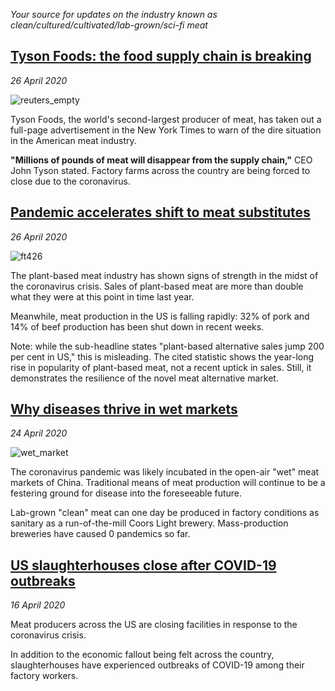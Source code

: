 *Your source for updates on the industry known as clean/cultured/cultivated/lab-grown/sci-fi meat*


## **[Tyson Foods: the food supply chain is breaking](https://twitter.com/AnaSwanson/status/1254416173854228489)**

*26 April 2020*

![reuters_empty](https://img.thedailybeast.com/image/upload/c_crop,d_placeholder_euli9k,h_2268,w_4032,x_0,y_0/dpr_1.5/c_limit,w_608/fl_lossy,q_auto/v1587940033/2020-03-19T191517Z_500544701_RC27NF9NRCAW_RTRMADP_3_HEALTH-CORONAVIRUS-USA-TYSON-FOODS_ele2tt)

Tyson Foods, the world's second-largest producer of meat, has taken out a full-page advertisement in the New York Times to warn of the dire situation in the American meat industry.

**"Millions of pounds of meat will disappear from the supply chain,"** CEO John Tyson stated. Factory farms across the country are being forced to close due to the coronavirus.

## **[Pandemic accelerates shift to meat substitutes](https://www.ft.com/content/0127984a-6def-4040-9bca-002b6ffd4e0a)**

*26 April 2020*

![ft426](https://www.ft.com/__origami/service/image/v2/images/raw/https%3A%2F%2Fd1e00ek4ebabms.cloudfront.net%2Fproduction%2F90c19457-3af0-4e54-aae9-2cac281c7b3a.jpg?fit=scale-down&source=next&width=700)

The plant-based meat industry has shown signs of strength in the midst of the coronavirus crisis. Sales of plant-based meat are more than double what they were at this point in time last year.

Meanwhile, meat production in the US is falling rapidly: 32% of pork and 14% of beef production has been shut down in recent weeks.

Note: while the sub-headline states "plant-based alternative sales jump 200 per cent in US," this is misleading. The cited statistic shows the year-long rise in popularity of plant-based meat, not a recent uptick in sales. Still, it demonstrates the resilience of the novel meat alternative market.

## **[Why diseases thrive in wet markets](https://www.themorningbulletin.com.au/news/why-diseases-thrive-in-wet-markets/3998069/)**

*24 April 2020*

![wet_market](https://media.apnarm.net.au/media/images/2020/04/19/v3imagesbinb672536bb9f573c2b7740c5f4f899de6-jxxsmhqxq3tghrtz6u2_ct1880x930.jpg)

The coronavirus pandemic was likely incubated in the open-air "wet" meat markets of China. Traditional means of meat production will continue to be a festering ground for disease into the foreseeable future.

Lab-grown "clean" meat can one day be produced in factory conditions as sanitary as a run-of-the-mill Coors Light brewery. Mass-production breweries have caused 0 pandemics so far.

## **[US slaughterhouses close after COVID-19 outbreaks](https://www.ft.com/content/9e3f906f-7db0-4027-974f-bf7393d60068)**

*16 April 2020*

Meat producers across the US are closing facilities in response to the coronavirus crisis.

In addition to the economic fallout being felt across the country, slaughterhouses have experienced outbreaks of COVID-19 among their factory workers.
